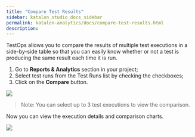 ```yaml
---
title: "Compare Test Results"
sidebar: katalon_studio_docs_sidebar
permalink: katalon-analytics/docs/compare-test-results.html 
description: 
---
```

TestOps allows you to compare the results of multiple test executions in a side-by-side table so that you can easily know whether or not a test is producing the same result each time it is run.

1. Go to **Reports & Analytics** section in your project;
2. Select test runs from the Test Runs list by checking the checkboxes;
3. Click on the **Compare** button.

<img src="https://github.com/katalon-studio/docs-images/blob/master/katalon-analytics/docs/compare-test-results/1-test-compare.png" width="" height="">

> Note: You can select up to 3 test executions to view the comparison.

Now you can view the execution details and comparison charts.

<img src="https://github.com/katalon-studio/docs-images/blob/master/katalon-analytics/docs/compare-test-results/2-test%20compare.png" width="" height="">
